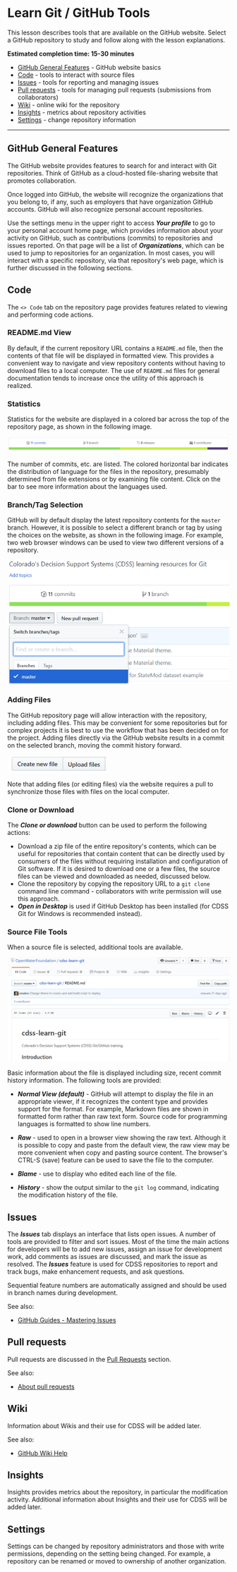 # Learn Git / GitHub Tools #

This lesson describes tools that are available on the GitHub website.
Select a GitHub repository to study and follow along with the lesson explanations.

**Estimated completion time:  15-30 minutes**

* [GitHub General Features](#github-general-features) - GitHub website basics
* [Code](#code) - tools to interact with source files
* [Issues](#issues) - tools for reporting and managing issues
* [Pull requests](#pull-requests) - tools for managing pull requests (submissions from collaborators)
* [Wiki](#wiki) - online wiki for the repository
* [Insights](#insights) - metrics about repository activities
* [Settings](#settings) - change repository information

-------------

## GitHub General Features ##

The GitHub website provides features to search for and interact with Git repositories.
Think of GitHub as a cloud-hosted file-sharing website that promotes collaboration.

Once logged into GitHub, the website will recognize the organizations that you belong to, if any, such as employers that
have organization GitHub accounts.
GitHub will also recognize personal account repositories.

Use the settings menu in the upper right to access ***Your profile*** to go to your personal account home page,
which provides information about your activity on GitHub, such as contributions (commits) to repositories
and issues reported.
On that page will be a list of ***Organizations***, which can be used to jump to repositories for an organization.
In most cases, you will interact with a specific repository, via that repository's web page, which is further discussed in the following sections.

## Code ##

The `<> Code` tab on the repository page provides features related to viewing and performing code actions.

### README.md View ###

By default, if the current repository URL contains a `README.md` file, then the contents of that file will be displayed in formatted view.
This provides a convenient way to navigate and view repository contents without having to download files to a local computer.
The use of `README.md` files for general documentation tends to increase once the utility of this approach is realized.

### Statistics ###

Statistics for the website are displayed in a colored bar across the top of the repository page, as shown in the following image.

![GitHub statistics](images/github-statistics.png)

The number of commits, etc. are listed.  The colored horizontal bar indicates the distribution of language for the files in the repository,
presumably determined from file extensions or by examining file content.
Click on the bar to see more information about the languages used.

### Branch/Tag Selection ###

GitHub will by default display the latest repository contents for the `master` branch.
However, it is possible to select a different branch or tag by using the choices on the website, as shown in the following image.
For example, two web browser windows can be used to view two different versions of a repository.

![GitHub branch selector](images/github-branch-selector.png)

### Adding Files ###

The GitHub repository page will allow interaction with the repository, including adding files. 
This may be convenient for some repositories but for complex projects it is best to use the workflow that has been decided on for the project.
Adding files directly via the GitHub website results in a commit on the selected branch, moving the commit history forward.

![GitHub add files](images/github-add-files.png)

Note that adding files (or editing files) via the website requires a pull to synchronize those files with files on the local computer.

### Clone or Download ###

The ***Clone or download*** button can be used to perform the following actions:

* Download a zip file of the entire repository's contents, which can be useful for repositories that contain content that
can be directly used by consumers of the files without requiring installation and configuration of Git software.
If it is desired to download one or a few files, the source files can be viewed and downloaded as needed, discussed below.
* Clone the repository by copying the repository URL to a `git clone` command line command - collaborators with write permission will use this approach.
* ***Open in Desktop*** is used if GitHub Desktop has been installed (for CDSS Git for Windows is recommended instead).

### Source File Tools ###

When a source file is selected, additional tools are available.

![GitHub file tools](images/github-file-tools.png)

Basic information about the file is displayed including size, recent commit history information.
The following tools are provided:

* ***Normal View (default)*** - GitHub will attempt to display the file in an appropriate viewer,
if it recognizes the content type and provides support for the format.
For example, Markdown files are shown in formatted form rather than raw text form.
Source code for programming languages is formatted to show line numbers.

* ***Raw*** - used to open in a browser view showing the raw text.  Although it is possible to copy and paste from the default view,
the raw view may be more convenient when copy and pasting source content.
The browser's CTRL-S (save) feature can be used to save the file to the computer.

* ***Blame*** - use to display who edited each line of the file.

* ***History*** - show the output similar to the `git log` command, indicating the modification history of the file.

## Issues ##

The ***Issues*** tab displays an interface that lists open issues.
A number of tools are provided to filter and sort issues.
Most of the time the main actions for developers will be to add new issues, assign an issue for development work,
add comments as issues are discussed, and mark the issue as resolved.
The ***Issues*** feature is used for CDSS repositories to report and track bugs, make enhancement requests, and
ask questions.

Sequential feature numbers are automatically assigned and should be used in branch names during development.

See also:

* [GitHub Guides - Mastering Issues](https://guides.github.com/features/issues/)

## Pull requests ##

Pull requests are discussed in the [Pull Requests](../08c-lesson-pull-requests/lesson-pull-requests) section.

See also:

* [About pull requests](https://help.github.com/articles/about-pull-requests/)

## Wiki ##

Information about Wikis and their use for CDSS will be added later.

See also:

* [GitHub Wiki Help](https://help.github.com/categories/wiki/)

## Insights ##

Insights provides metrics about the repository, in particular the modification activity.
Additional information about Insights and their use for CDSS will be added later.

## Settings ##

Settings can be changed by repository administrators and those with write permissions, depending on the setting being changed.
For example, a repository can be renamed or moved to ownership of another organization.
